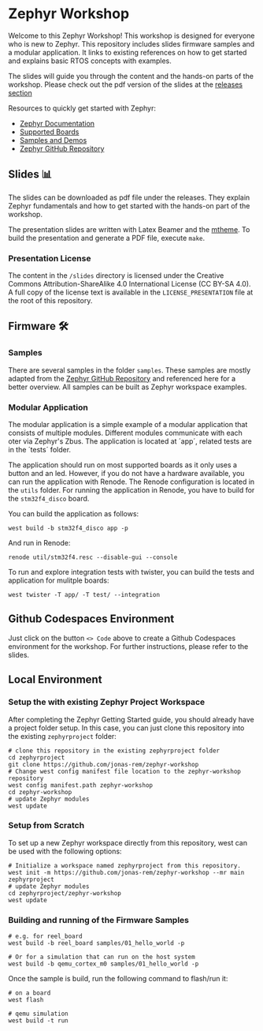 # Zephyr Workshop

Welcome to this Zephyr Workshop! This workshop is designed for everyone who is
new to Zephyr. This repository includes slides firmware samples and a modular
application. It links to existing references on how to get started and explains
basic RTOS concepts with examples.

The slides will guide you through the content and the hands-on parts of the
workshop. Please check out the pdf version of the slides at the [releases
section](https://github.com/jonas-rem/zephyr-workshop/releases)

Resources to quickly get started with Zephyr:

- [Zephyr Documentation](https://docs.zephyrproject.org/latest/)
- [Supported Boards](https://docs.zephyrproject.org/latest/boards/)
- [Samples and Demos](https://docs.zephyrproject.org/latest/samples/)
- [Zephyr GitHub Repository](https://github.com/zephyrproject-rtos/zephyr)

## Slides 📊

The slides can be downloaded as pdf file under the releases. They explain
Zephyr fundamentals and how to get started with the hands-on part of the
workshop.

The presentation slides are written with Latex Beamer and the
[mtheme](https://github.com/matze/mtheme/tree/master). To build the
presentation and generate a PDF file, execute `make`.

### Presentation License

The content in the `/slides` directory is licensed under the Creative Commons
Attribution-ShareAlike 4.0 International License (CC BY-SA 4.0). A full copy of
the license text is available in the `LICENSE_PRESENTATION` file at the root of
this repository.

## Firmware 🛠

### Samples

There are several samples in the folder `samples`. These samples are mostly
adapted from the [Zephyr GitHub
Repository](https://github.com/zephyrproject-rtos/zephyr) and referenced here
for a better overview. All samples can be built as Zephyr workspace examples.

### Modular Application
The modular application is a simple example of a modular application that
consists of multiple modules. Different modules communicate with each oter via
Zephyr's Zbus. The application is located at ´app´, related tests are in the
´tests´ folder.

The application should run on most supported boards as it only uses a button
and an led. However, if you do not have a hardware available, you can run the
application with Renode. The Renode configuration is located in the `utils`
folder. For running the application in Renode, you have to build for the
`stm32f4_disco` board.

You can build the application as follows:
```shell
west build -b stm32f4_disco app -p
```

And run in Renode:
```shell
renode util/stm32f4.resc --disable-gui --console
```

To run and explore integration tests with twister, you can build the tests and
application for mulitple boards:
```shell
west twister -T app/ -T test/ --integration
```

## Github Codespaces Environment
Just click on the button `<> Code` above to create a Github Codespaces
environment for the workshop. For further instructions, please refer to the
slides.

## Local Environment

### Setup the with existing Zephyr Project Workspace

After completing the Zephyr Getting Started guide, you should already have a
project folder setup. In this case, you can just clone this repository into the
existing `zephyrproject` folder:

```shell
# clone this repository in the existing zephyrproject folder
cd zephyrproject
git clone https://github.com/jonas-rem/zephyr-workshop
# Change west config manifest file location to the zephyr-workshop repository
west config manifest.path zephyr-workshop
cd zephyr-workshop
# update Zephyr modules
west update
```

### Setup from Scratch

To set up a new Zephyr workspace directly from this repository, west can be
used with the following options:

```shell
# Initialize a workspace named zephyrproject from this repository.
west init -m https://github.com/jonas-rem/zephyr-workshop --mr main zephyrproject
# update Zephyr modules
cd zephyrproject/zephyr-workshop
west update
```

### Building and running of the Firmware Samples

```shell
# e.g. for reel_board
west build -b reel_board samples/01_hello_world -p

# Or for a simulation that can run on the host system
west build -b qemu_cortex_m0 samples/01_hello_world -p
```

Once the sample is build, run the following command to flash/run it:

```shell
# on a board
west flash

# qemu simulation
west build -t run
```
